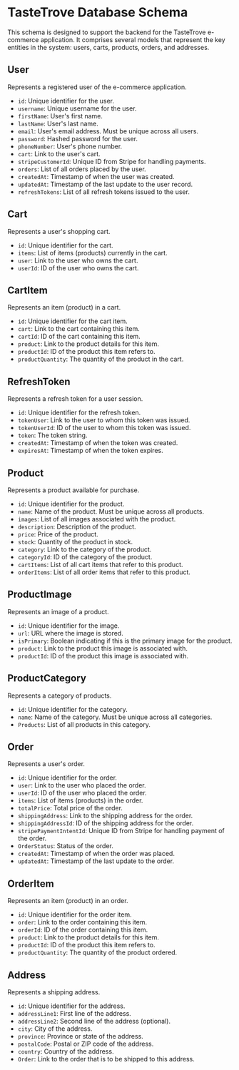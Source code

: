 # TasteTrove Database Schema

This schema is designed to support the backend for the TasteTrove e-commerce application. It comprises several models that represent the key entities in the system: users, carts, products, orders, and addresses.

## User

Represents a registered user of the e-commerce application.

* `id`: Unique identifier for the user.
* `username`: Unique username for the user.
* `firstName`: User's first name.
* `lastName`: User's last name.
* `email`: User's email address. Must be unique across all users.
* `password`: Hashed password for the user.
* `phoneNumber`: User's phone number.
* `cart`: Link to the user's cart.
* `stripeCustomerId`: Unique ID from Stripe for handling payments.
* `orders`: List of all orders placed by the user.
* `createdAt`: Timestamp of when the user was created.
* `updatedAt`: Timestamp of the last update to the user record.
* `refreshTokens`: List of all refresh tokens issued to the user.

## Cart

Represents a user's shopping cart.

* `id`: Unique identifier for the cart.
* `items`: List of items (products) currently in the cart.
* `user`: Link to the user who owns the cart.
* `userId`: ID of the user who owns the cart.

## CartItem

Represents an item (product) in a cart.

* `id`: Unique identifier for the cart item.
* `cart`: Link to the cart containing this item.
* `cartId`: ID of the cart containing this item.
* `product`: Link to the product details for this item.
* `productId`: ID of the product this item refers to.
* `productQuantity`: The quantity of the product in the cart.

## RefreshToken

Represents a refresh token for a user session.

* `id`: Unique identifier for the refresh token.
* `tokenUser`: Link to the user to whom this token was issued.
* `tokenUserId`: ID of the user to whom this token was issued.
* `token`: The token string.
* `createdAt`: Timestamp of when the token was created.
* `expiresAt`: Timestamp of when the token expires.

## Product

Represents a product available for purchase.

* `id`: Unique identifier for the product.
* `name`: Name of the product. Must be unique across all products.
* `images`: List of all images associated with the product.
* `description`: Description of the product.
* `price`: Price of the product.
* `stock`: Quantity of the product in stock.
* `category`: Link to the category of the product.
* `categoryId`: ID of the category of the product.
* `cartItems`: List of all cart items that refer to this product.
* `orderItems`: List of all order items that refer to this product.

## ProductImage

Represents an image of a product.

* `id`: Unique identifier for the image.
* `url`: URL where the image is stored.
* `isPrimary`: Boolean indicating if this is the primary image for the product.
* `product`: Link to the product this image is associated with.
* `productId`: ID of the product this image is associated with.

## ProductCategory

Represents a category of products.

* `id`: Unique identifier for the category.
* `name`: Name of the category. Must be unique across all categories.
* `Products`: List of all products in this category.

## Order

Represents a user's order.

* `id`: Unique identifier for the order.
* `user`: Link to the user who placed the order.
* `userId`: ID of the user who placed the order.
* `items`: List of items (products) in the order.
* `totalPrice`: Total price of the order.
* `shippingAddress`: Link to the shipping address for the order.
* `shippingAddressId`: ID of the shipping address for the order.
* `stripePaymentIntentId`: Unique ID from Stripe for handling payment of the order.
* `OrderStatus`: Status of the order.
* `createdAt`: Timestamp of when the order was placed.
* `updatedAt`: Timestamp of the last update to the order.

## OrderItem

Represents an item (product) in an order.

* `id`: Unique identifier for the order item.
* `order`: Link to the order containing this item.
* `orderId`: ID of the order containing this item.
* `product`: Link to the product details for this item.
* `productId`: ID of the product this item refers to.
* `productQuantity`: The quantity of the product ordered.

## Address

Represents a shipping address.

* `id`: Unique identifier for the address.
* `addressLine1`: First line of the address.
* `addressLine2`: Second line of the address (optional).
* `city`: City of the address.
* `province`: Province or state of the address.
* `postalCode`: Postal or ZIP code of the address.
* `country`: Country of the address.
* `Order`: Link to the order that is to be shipped to this address.
